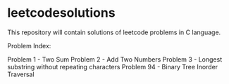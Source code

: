 # leetcodesolutions
This repository will contain solutions of leetcode problems in C language.

Problem Index:

Problem 1  - Two Sum
Problem 2  - Add Two Numbers
Problem 3  - Longest substring without repeating characters 
Problem 94 - Binary Tree Inorder Traversal